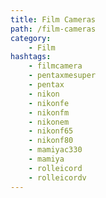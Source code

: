 ```yaml
---
title: Film Cameras
path: /film-cameras
category: 
    - Film    
hashtags:
    - filmcamera
    - pentaxmesuper    
    - pentax
    - nikon
    - nikonfe
    - nikonfm
    - nikonem
    - nikonf65
    - nikonf80
    - mamiyac330
    - mamiya
    - rolleicord
    - rolleicordv
---
```

